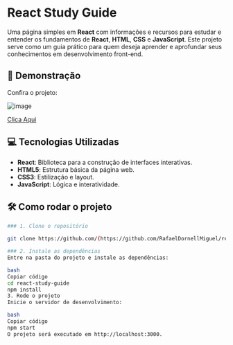 # React Study Guide

Uma página simples em **React** com informações e recursos para estudar e entender os fundamentos de **React**, **HTML**, **CSS** e **JavaScript**. Este projeto serve como um guia prático para quem deseja aprender e aprofundar seus conhecimentos em desenvolvimento front-end.

## 🚀 Demonstração

Confira o projeto:

![image](https://github.com/user-attachments/assets/52235e96-24d5-4dc6-bd6e-f70680f499c0)

<a href="https://react-study-guide.vercel.app/">Clica Aqui</a>

## 💻 Tecnologias Utilizadas

- **React**: Biblioteca para a construção de interfaces interativas.
- **HTML5**: Estrutura básica da página web.
- **CSS3**: Estilização e layout.
- **JavaScript**: Lógica e interatividade.

## 🛠️ Como rodar o projeto

```bash
### 1. Clone o repositório

git clone https://github.com/(https://github.com/RafaelDornellMiguel/react-study)]/react-study-guide.git

### 2. Instale as dependências
Entre na pasta do projeto e instale as dependências:

bash
Copiar código
cd react-study-guide
npm install
3. Rode o projeto
Inicie o servidor de desenvolvimento:

bash
Copiar código
npm start
O projeto será executado em http://localhost:3000.

